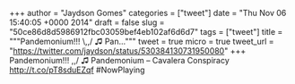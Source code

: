 
+++
author = "Jaydson Gomes"
categories = ["tweet"]
date = "Thu Nov 06 15:40:05 +0000 2014"
draft = false
slug = "50ce86d8d5986912fbc03059bef4eb102af6d6d7"
tags = ["tweet"]
title = """Pandemonium!!! &#92;,,/ ♫ Pan..."""
tweet = true
micro = true
tweet_url = "https://twitter.com/jaydson/status/530384130731950080"
+++
Pandemonium!!! \,,/ ♫ Pandemonium – Cavalera Conspiracy http://t.co/pT8sduEZqf #NowPlaying
